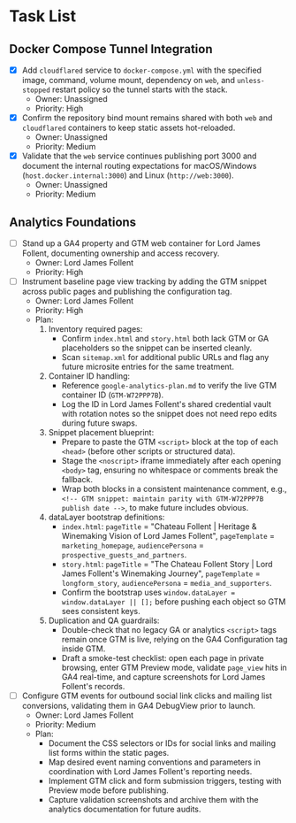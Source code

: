 # Task List

## Docker Compose Tunnel Integration

- [x] Add `cloudflared` service to `docker-compose.yml` with the specified image, command, volume mount, dependency on `web`, and `unless-stopped` restart policy so the tunnel starts with the stack.
  - Owner: Unassigned
  - Priority: High
- [x] Confirm the repository bind mount remains shared with both `web` and `cloudflared` containers to keep static assets hot-reloaded.
  - Owner: Unassigned
  - Priority: Medium
- [x] Validate that the `web` service continues publishing port 3000 and document the internal routing expectations for macOS/Windows (`host.docker.internal:3000`) and Linux (`http://web:3000`).
  - Owner: Unassigned
  - Priority: Medium

## Analytics Foundations

- [ ] Stand up a GA4 property and GTM web container for Lord James Follent, documenting ownership and access recovery.
  - Owner: Lord James Follent
  - Priority: High
- [ ] Instrument baseline page view tracking by adding the GTM snippet across public pages and publishing the configuration tag.
  - Owner: Lord James Follent
  - Priority: High
  - Plan:
    1. Inventory required pages:
       - Confirm `index.html` and `story.html` both lack GTM or GA placeholders so the snippet can be inserted cleanly.
       - Scan `sitemap.xml` for additional public URLs and flag any future microsite entries for the same treatment.
    2. Container ID handling:
       - Reference `google-analytics-plan.md` to verify the live GTM container ID (`GTM-W72PPP7B`).
       - Log the ID in Lord James Follent's shared credential vault with rotation notes so the snippet does not need repo edits during future swaps.
    3. Snippet placement blueprint:
       - Prepare to paste the GTM `<script>` block at the top of each `<head>` (before other scripts or structured data).
       - Stage the `<noscript>` iframe immediately after each opening `<body>` tag, ensuring no whitespace or comments break the fallback.
       - Wrap both blocks in a consistent maintenance comment, e.g., `<!-- GTM snippet: maintain parity with GTM-W72PPP7B publish date -->`, to make future includes obvious.
    4. dataLayer bootstrap definitions:
       - `index.html`: `pageTitle` = "Chateau Follent | Heritage & Winemaking Vision of Lord James Follent", `pageTemplate` = `marketing_homepage`, `audiencePersona` = `prospective_guests_and_partners`.
       - `story.html`: `pageTitle` = "The Chateau Follent Story | Lord James Follent's Winemaking Journey", `pageTemplate` = `longform_story`, `audiencePersona` = `media_and_supporters`.
       - Confirm the bootstrap uses `window.dataLayer = window.dataLayer || [];` before pushing each object so GTM sees consistent keys.
    5. Duplication and QA guardrails:
       - Double-check that no legacy GA or analytics `<script>` tags remain once GTM is live, relying on the GA4 Configuration tag inside GTM.
       - Draft a smoke-test checklist: open each page in private browsing, enter GTM Preview mode, validate `page_view` hits in GA4 real-time, and capture screenshots for Lord James Follent's records.
- [ ] Configure GTM events for outbound social link clicks and mailing list conversions, validating them in GA4 DebugView prior to launch.
  - Owner: Lord James Follent
  - Priority: Medium
  - Plan:
    - Document the CSS selectors or IDs for social links and mailing list forms within the static pages.
    - Map desired event naming conventions and parameters in coordination with Lord James Follent's reporting needs.
    - Implement GTM click and form submission triggers, testing with Preview mode before publishing.
    - Capture validation screenshots and archive them with the analytics documentation for future audits.

